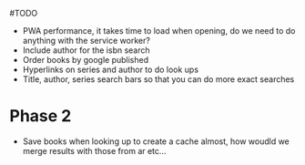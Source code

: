 #TODO

- PWA performance, it takes time to load when opening, do we need to do anything with the service worker?
- Include author for the isbn search
- Order books by google published
- Hyperlinks on series and author to do look ups
- Title, author, series search bars so that you can do more exact searches


# Phase 2
- Save books when looking up to create a cache almost, how woudld we merge results with those from ar etc...
